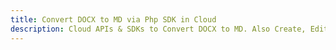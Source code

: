 ---title: Convert DOCX to MD via Php SDK in Clouddescription: Cloud APIs & SDKs to Convert DOCX to MD. Also Create, Edit & Render Microsoft Word & OpenOffice documents in the Cloud.---